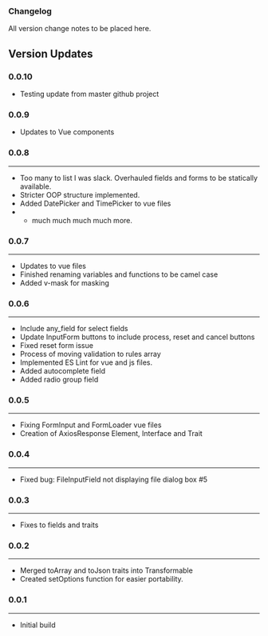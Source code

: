 ### Changelog

All version change notes to be placed here.


## Version Updates

### 0.0.10
- Testing update from master github project

### 0.0.9
- Updates to Vue components

### 0.0.8
---
-  Too many to list I was slack. Overhauled fields and forms to be statically available.
-  Stricter OOP structure implemented.
-  Added DatePicker and TimePicker to vue files
-  + much much much much more.


### 0.0.7
---
-  Updates to vue files
-  Finished renaming variables and functions to be camel case
-  Added v-mask for masking

### 0.0.6
---
-  Include any_field for select fields
-  Update InputForm buttons to include process, reset and cancel buttons
-  Fixed reset form issue
-  Process of moving validation to rules array
-  Implemented ES Lint for vue and js files.
-  Added autocomplete field
-  Added radio group field

### 0.0.5
---
-  Fixing FormInput and FormLoader vue files
-  Creation of AxiosResponse Element, Interface and Trait

### 0.0.4
---
-  Fixed bug: FileInputField not displaying file dialog box #5

### 0.0.3
---
- Fixes to fields and traits

### 0.0.2
---
- Merged toArray and toJson traits into Transformable
- Created setOptions function for easier portability.

### 0.0.1
---
- Initial build
